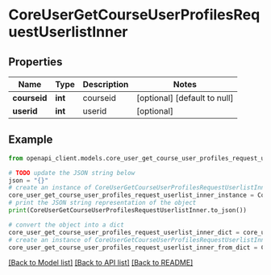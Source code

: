 # CoreUserGetCourseUserProfilesRequestUserlistInner


## Properties

Name | Type | Description | Notes
------------ | ------------- | ------------- | -------------
**courseid** | **int** | courseid | [optional] [default to null]
**userid** | **int** | userid | [optional] 

## Example

```python
from openapi_client.models.core_user_get_course_user_profiles_request_userlist_inner import CoreUserGetCourseUserProfilesRequestUserlistInner

# TODO update the JSON string below
json = "{}"
# create an instance of CoreUserGetCourseUserProfilesRequestUserlistInner from a JSON string
core_user_get_course_user_profiles_request_userlist_inner_instance = CoreUserGetCourseUserProfilesRequestUserlistInner.from_json(json)
# print the JSON string representation of the object
print(CoreUserGetCourseUserProfilesRequestUserlistInner.to_json())

# convert the object into a dict
core_user_get_course_user_profiles_request_userlist_inner_dict = core_user_get_course_user_profiles_request_userlist_inner_instance.to_dict()
# create an instance of CoreUserGetCourseUserProfilesRequestUserlistInner from a dict
core_user_get_course_user_profiles_request_userlist_inner_from_dict = CoreUserGetCourseUserProfilesRequestUserlistInner.from_dict(core_user_get_course_user_profiles_request_userlist_inner_dict)
```
[[Back to Model list]](../README.md#documentation-for-models) [[Back to API list]](../README.md#documentation-for-api-endpoints) [[Back to README]](../README.md)


